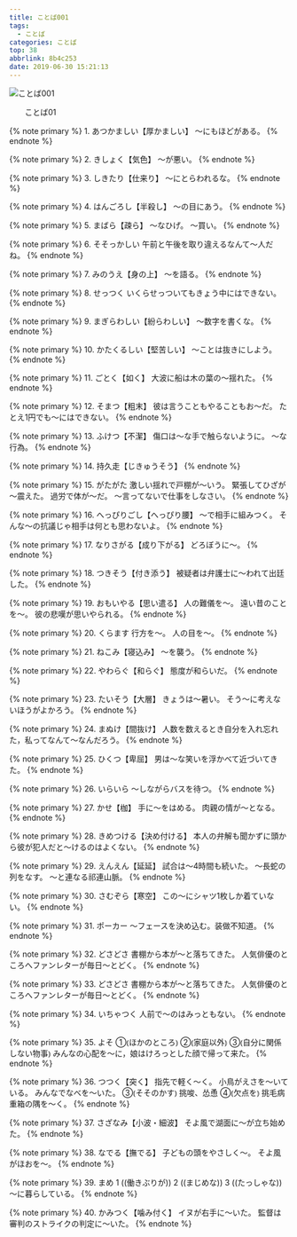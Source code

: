 ```yaml
---
title: ことば001
tags:
  - ことば
categories: ことば
top: 38
abbrlink: 8b4c253
date: 2019-06-30 15:21:13
---
```

 ![ことば001](https:.jpg)

&emsp;&emsp;ことば01
<!--more-->

{% note primary %}
1.
あつかましい【厚かましい】
〜にもほどがある。
{% endnote %}



{% note primary %}
2.
きしょく【気色】
〜が悪い。
{% endnote %}



{% note primary %}
3.
しきたり【仕来り】
～にとらわれるな。
{% endnote %}



{% note primary %}
4.
はんごろし【半殺し】
〜の目にあう。
{% endnote %}



{% note primary %}
5.
まばら【疎ら】
〜なひげ。
〜買い。
{% endnote %}



{% note primary %}
6.
そそっかしい
午前と午後を取り違えるなんて〜人だね。
{% endnote %}



{% note primary %}
7.
みのうえ【身の上】
〜を語る。
{% endnote %}



{% note primary %}
8.
せっつく
いくらせっついてもきょう中にはできない。
{% endnote %}



{% note primary %}
9.
まぎらわしい【紛らわしい】
〜数字を書くな。
{% endnote %}



{% note primary %}
10.
かたくるしい【堅苦しい】
〜ことは抜きにしよう。
{% endnote %}



{% note primary %}
11.
ごとく【如く】
大波に船は木の葉の〜揺れた。
{% endnote %}



{% note primary %}
12.
そまつ【粗末】
彼は言うこともやることもお〜だ。
たとえ1円でも〜にはできない。
{% endnote %}



{% note primary %}
13.
ふけつ【不潔】
傷口は～な手で触らないように。
〜な行為。
{% endnote %}



{% note primary %}
14.
持久走【じきゅうそう】
{% endnote %}



{% note primary %}
15.
がたがた
激しい揺れで戸棚が～いう。
緊張してひざが～震えた。
過労で体が～だ。
～言ってないで仕事をしなさい。
{% endnote %}



{% note primary %}
16.
へっぴりごし【へっぴり腰】
～で相手に組みつく。
そんな～の抗議じゃ相手は何とも思わないよ。
{% endnote %}



{% note primary %}
17.
なりさがる【成り下がる】
どろぼうに〜。
{% endnote %}



{% note primary %}
18.
つきそう【付き添う】
被疑者は弁護士に～われて出廷した。
{% endnote %}



{% note primary %}
19.
おもいやる【思い遣る】
人の難儀を〜。
遠い昔のことを〜。
彼の悲嘆が思いやられる。
{% endnote %}



{% note primary %}
20.
くらます
行方を〜。
人の目を〜。
{% endnote %}



{% note primary %}
21.
ねこみ【寝込み】
〜を襲う。
{% endnote %}



{% note primary %}
22.
やわらぐ【和らぐ】
態度が和らいだ。
{% endnote %}



{% note primary %}
23.
たいそう【大層】
きょうは〜暑い。
 そう〜に考えないほうがよかろう。
{% endnote %}



{% note primary %}
24.
まぬけ【間抜け】
人数を数えるとき自分を入れ忘れた，私ってなんて～なんだろう。
{% endnote %}



{% note primary %}
25.
ひくつ【卑屈】
男は～な笑いを浮かべて近づいてきた。
{% endnote %}



{% note primary %}
26.
いらいら
～しながらバスを待つ。
{% endnote %}



{% note primary %}
27.
かせ【枷】
手に〜をはめる。
肉親の情が〜となる。
{% endnote %}



{% note primary %}
28.
きめつける【決め付ける】
本人の弁解も聞かずに頭から彼が犯人だと～けるのはよくない。
{% endnote %}



{% note primary %}
29.
えんえん【延延】
試合は～4時間も続いた。
～長蛇の列をなす。
～と連なる祁連山脈。
{% endnote %}



{% note primary %}
30.
さむぞら【寒空】
この〜にシャツ1枚しか着ていない。
{% endnote %}



{% note primary %}
31.
ポーカー
〜フェースを決め込む。装做不知道。
{% endnote %}



{% note primary %}
32.
どさどさ
書棚から本が～と落ちてきた。
人気俳優のところへファンレターが毎日～とどく。
{% endnote %}



{% note primary %}
33.
どさどさ
書棚から本が～と落ちてきた。
人気俳優のところへファンレターが毎日～とどく。
{% endnote %}



{% note primary %}
34.
いちゃつく
人前で〜のはみっともない。
{% endnote %}



{% note primary %}
35.
よそ
①⦅ほかのところ⦆ 
②⦅家庭以外⦆ 
③⦅自分に関係しない物事⦆
みんなの心配を～に，娘はけろっとした顔で帰って来た。
{% endnote %}



{% note primary %}
36.
つつく【突く】
指先で軽く～く。
小鳥がえさを～いている。
みんなでなべを～いた。
③⦅そそのかす⦆ 挑唆、怂恿
④⦅欠点を⦆ 挑毛病
重箱の隅を～く。
{% endnote %}



{% note primary %}
37.
さざなみ【小波・細波】
そよ風で湖面に～が立ち始めた。
{% endnote %}



{% note primary %}
38.
なでる【撫でる】
子どもの頭をやさしく〜。
そよ風がほおを〜。
{% endnote %}



{% note primary %}
39.
まめ
1 ((働きぶりが)) 
2 ((まじめな))
3 ((たっしゃな))
〜に暮らしている。
{% endnote %}



{% note primary %}
40.
かみつく【噛み付く】
イヌが右手に～いた。
監督は審判のストライクの判定に～いた。
{% endnote %}